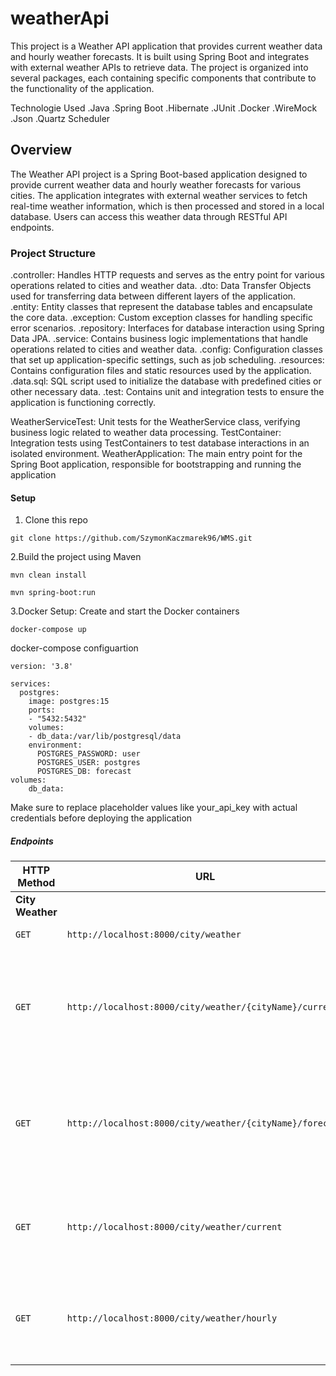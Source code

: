 # weatherApi

This project is a Weather API application that provides current weather data and hourly weather forecasts. It is built using Spring Boot and integrates with external weather APIs to retrieve data. The project is organized into several packages, each containing specific components that contribute to the functionality of the application.

Technologie Used
.Java
.Spring Boot
.Hibernate
.JUnit
.Docker
.WireMock
.Json
.Quartz Scheduler

## Overview 
The Weather API project is a Spring Boot-based application designed to provide current weather data and hourly weather forecasts for various cities. The application integrates with external weather services to fetch real-time weather information, which is then processed and stored in a local database. Users can access this weather data through RESTful API endpoints.

### Project Structure
.controller: Handles HTTP requests and serves as the entry point for various operations related to cities and weather data.
.dto: Data Transfer Objects used for transferring data between different layers of the application.
.entity: Entity classes that represent the database tables and encapsulate the core data.
.exception: Custom exception classes for handling specific error scenarios.
.repository: Interfaces for database interaction using Spring Data JPA.
.service: Contains business logic implementations that handle operations related to cities and weather data.
.config: Configuration classes that set up application-specific settings, such as job scheduling.
.resources: Contains configuration files and static resources used by the application.
.data.sql: SQL script used to initialize the database with predefined cities or other necessary data.
.test: Contains unit and integration tests to ensure the application is functioning correctly.

WeatherServiceTest: Unit tests for the WeatherService class, verifying business logic related to weather data processing.
TestContainer: Integration tests using TestContainers to test database interactions in an isolated environment.
WeatherApplication: The main entry point for the Spring Boot application, responsible for bootstrapping and running the application

#### Setup

1. Clone this repo
```
git clone https://github.com/SzymonKaczmarek96/WMS.git
```
2.Build the project using Maven
```
mvn clean install
```
```
mvn spring-boot:run
```

3.Docker Setup:
Create and start the Docker containers
```
docker-compose up
```
docker-compose configuartion
```
version: '3.8'

services:
  postgres:
    image: postgres:15
    ports:
    - "5432:5432"
    volumes:
    - db_data:/var/lib/postgresql/data
    environment:
      POSTGRES_PASSWORD: user
      POSTGRES_USER: postgres
      POSTGRES_DB: forecast
volumes:
    db_data:
```
Make sure to replace placeholder values like your_api_key with actual credentials before deploying the application

##### Endpoints

| HTTP Method | URL | Query Parameters | Description |
|-------------|-----|------------------|-------------|
| **City Weather** |
| `GET` | `http://localhost:8000/city/weather` | None | Get the list of all cities |
| `GET` | `http://localhost:8000/city/weather/{cityName}/current` | `forceUpdate` (optional, boolean, default: `false`) | Get the current weather for a specific city by city name. If `forceUpdate=true`, the weather data is forcibly refreshed from the API. |
| `GET` | `http://localhost:8000/city/weather/{cityName}/forecast` | `forceUpdate` (optional, boolean, default: `false`) | Get the weather forecast for a specific city by city name. If `forceUpdate=true`, the forecast data is forcibly refreshed from the API. |
| `GET` | `http://localhost:8000/city/weather/current` | None | Get the current weather for all cities. This retrieves the latest weather data stored in the database. |
| `GET` | `http://localhost:8000/city/weather/hourly` | None | Get the weather forecast for all cities. This retrieves the latest forecast data stored in the database. |
